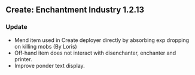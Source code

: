 ## Create: Enchantment Industry 1.2.13

### Update
- Mend item used in Create deployer directly by absorbing exp dropping on killing mobs (By Loris)
- Off-hand item does not interact with disenchanter, enchanter and printer.
- Improve ponder text display.
